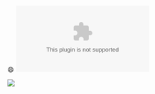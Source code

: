 :smile:
![](https://lvkqyclnposv.cloud.sealos.io/d/lanzou2/1.png%20-%20%E5%89%AF%E6%9C%AC%20(2).zip)

![](https://lvkqyclnposv.cloud.sealos.io/d/0123/home/1.png%20-%20%E5%89%AF%E6%9C%AC%20(2).png)
